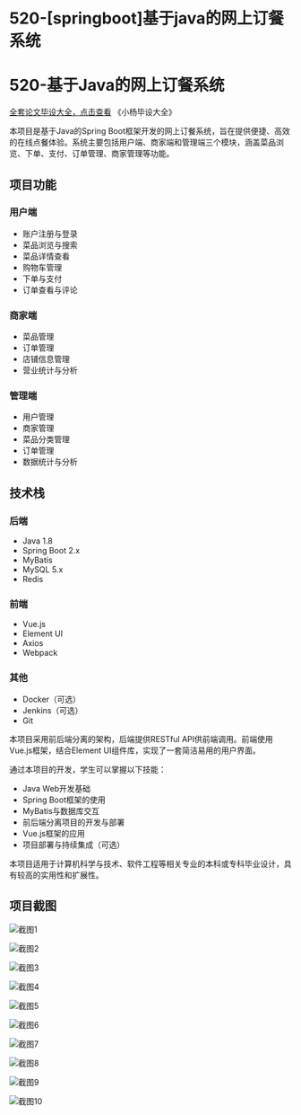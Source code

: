 # 520-[springboot]基于java的网上订餐系统

# 520-基于Java的网上订餐系统

[全套论文毕设大全，点击查看](https://www.yuque.com/yuqueyonghux32e1j/kxdc9g?#) 《小杨毕设大全》

本项目是基于Java的Spring Boot框架开发的网上订餐系统，旨在提供便捷、高效的在线点餐体验。系统主要包括用户端、商家端和管理端三个模块，涵盖菜品浏览、下单、支付、订单管理、商家管理等功能。

## 项目功能

### 用户端

- 账户注册与登录
- 菜品浏览与搜索
- 菜品详情查看
- 购物车管理
- 下单与支付
- 订单查看与评论

### 商家端

- 菜品管理
- 订单管理
- 店铺信息管理
- 营业统计与分析

### 管理端

- 用户管理
- 商家管理
- 菜品分类管理
- 订单管理
- 数据统计与分析

## 技术栈

### 后端

- Java 1.8
- Spring Boot 2.x
- MyBatis
- MySQL 5.x
- Redis

### 前端

- Vue.js
- Element UI
- Axios
- Webpack

### 其他

- Docker（可选）
- Jenkins（可选）
- Git

本项目采用前后端分离的架构，后端提供RESTful API供前端调用。前端使用Vue.js框架，结合Element UI组件库，实现了一套简洁易用的用户界面。

通过本项目的开发，学生可以掌握以下技能：

- Java Web开发基础
- Spring Boot框架的使用
- MyBatis与数据库交互
- 前后端分离项目的开发与部署
- Vue.js框架的应用
- 项目部署与持续集成（可选）

本项目适用于计算机科学与技术、软件工程等相关专业的本科或专科毕业设计，具有较高的实用性和扩展性。

## 项目截图

![截图1](https://kevinyang.oss-cn-shenzhen.aliyuncs.com/ItprojectImage%2F520-%5Bspringboot%5D%E5%9F%BA%E4%BA%8Ejava%E7%9A%84%E7%BD%91%E4%B8%8A%E8%AE%A2%E9%A4%90%E7%B3%BB%E7%BB%9F%2Fimg_1.jpg)

![截图2](https://kevinyang.oss-cn-shenzhen.aliyuncs.com/ItprojectImage%2F520-%5Bspringboot%5D%E5%9F%BA%E4%BA%8Ejava%E7%9A%84%E7%BD%91%E4%B8%8A%E8%AE%A2%E9%A4%90%E7%B3%BB%E7%BB%9F%2Fimg_2.jpg)

![截图3](https://kevinyang.oss-cn-shenzhen.aliyuncs.com/ItprojectImage%2F520-%5Bspringboot%5D%E5%9F%BA%E4%BA%8Ejava%E7%9A%84%E7%BD%91%E4%B8%8A%E8%AE%A2%E9%A4%90%E7%B3%BB%E7%BB%9F%2Fimg_3.jpg)

![截图4](https://kevinyang.oss-cn-shenzhen.aliyuncs.com/ItprojectImage%2F520-%5Bspringboot%5D%E5%9F%BA%E4%BA%8Ejava%E7%9A%84%E7%BD%91%E4%B8%8A%E8%AE%A2%E9%A4%90%E7%B3%BB%E7%BB%9F%2Fimg_4.jpg)

![截图5](https://kevinyang.oss-cn-shenzhen.aliyuncs.com/ItprojectImage%2F520-%5Bspringboot%5D%E5%9F%BA%E4%BA%8Ejava%E7%9A%84%E7%BD%91%E4%B8%8A%E8%AE%A2%E9%A4%90%E7%B3%BB%E7%BB%9F%2Fimg_5.jpg)

![截图6](https://kevinyang.oss-cn-shenzhen.aliyuncs.com/ItprojectImage%2F520-%5Bspringboot%5D%E5%9F%BA%E4%BA%8Ejava%E7%9A%84%E7%BD%91%E4%B8%8A%E8%AE%A2%E9%A4%90%E7%B3%BB%E7%BB%9F%2Fimg_6.jpg)

![截图7](https://kevinyang.oss-cn-shenzhen.aliyuncs.com/ItprojectImage%2F520-%5Bspringboot%5D%E5%9F%BA%E4%BA%8Ejava%E7%9A%84%E7%BD%91%E4%B8%8A%E8%AE%A2%E9%A4%90%E7%B3%BB%E7%BB%9F%2Fimg_7.jpg)

![截图8](https://kevinyang.oss-cn-shenzhen.aliyuncs.com/ItprojectImage%2F520-%5Bspringboot%5D%E5%9F%BA%E4%BA%8Ejava%E7%9A%84%E7%BD%91%E4%B8%8A%E8%AE%A2%E9%A4%90%E7%B3%BB%E7%BB%9F%2Fimg_8.jpg)

![截图9](https://kevinyang.oss-cn-shenzhen.aliyuncs.com/ItprojectImage%2F520-%5Bspringboot%5D%E5%9F%BA%E4%BA%8Ejava%E7%9A%84%E7%BD%91%E4%B8%8A%E8%AE%A2%E9%A4%90%E7%B3%BB%E7%BB%9F%2Fimg_9.jpg)

![截图10](https://kevinyang.oss-cn-shenzhen.aliyuncs.com/ItprojectImage%2F520-%5Bspringboot%5D%E5%9F%BA%E4%BA%8Ejava%E7%9A%84%E7%BD%91%E4%B8%8A%E8%AE%A2%E9%A4%90%E7%B3%BB%E7%BB%9F%2Fimg_10.jpg)

